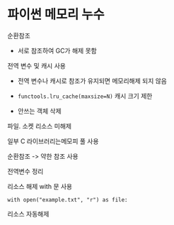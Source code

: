 # 파이썬 메모리 누수



순환참조

- 서로 참조하여 GC가 해제 못함

전역 변수 및 캐시 사용

- 전역 변수나 캐시로 참조가 유지되면 메모리해제 되지 않음

- `functools.lru_cache(maxsize=N)` 캐시 크기 제한

- 안쓰는 객체 삭제

파일. 소켓 리소스 미해제

일부 C 라이브러리는메모피 풀 사용



순환참조 -> 약한 참조 사용

전역변수 정리

리소스 해제 with 문 사용

`with open("example.txt", "r") as file:`

리소스 자동해제
